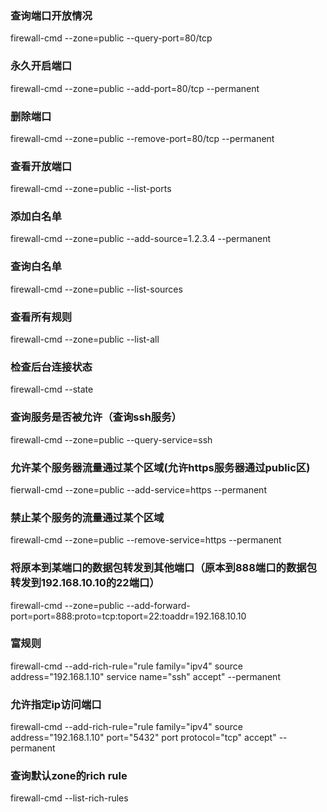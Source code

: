 ### 查询端口开放情况
firewall-cmd --zone=public --query-port=80/tcp
### 永久开启端口
firewall-cmd --zone=public --add-port=80/tcp --permanent
### 删除端口
firewall-cmd --zone=public --remove-port=80/tcp --permanent
### 查看开放端口
firewall-cmd --zone=public --list-ports
### 添加白名单
firewall-cmd --zone=public --add-source=1.2.3.4 --permanent
### 查询白名单
firewall-cmd --zone=public --list-sources
### 查看所有规则
firewall-cmd --zone=public --list-all
### 检查后台连接状态
firewall-cmd --state
### 查询服务是否被允许（查询ssh服务）
firewall-cmd --zone=public --query-service=ssh
### 允许某个服务器流量通过某个区域(允许https服务器通过public区)
fierwall-cmd --zone=public --add-service=https --permanent
### 禁止某个服务的流量通过某个区域
firewall-cmd --zone=public --remove-service=https --permanent
### 将原本到某端口的数据包转发到其他端口（原本到888端口的数据包转发到192.168.10.10的22端口）
firewall-cmd --zone=public --add-forward-port=port=888:proto=tcp:toport=22:toaddr=192.168.10.10
### 富规则
firewall-cmd  --add-rich-rule="rule family="ipv4" source address="192.168.1.10" service name="ssh" accept" --permanent

### 允许指定ip访问端口
firewall-cmd  --add-rich-rule="rule family="ipv4" source address="192.168.1.10" port="5432" port protocol="tcp" accept" --permanent
### 查询默认zone的rich rule
firewall-cmd --list-rich-rules
